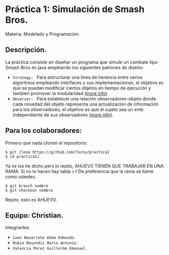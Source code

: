 Práctica 1: Simulación de Smash Bros.
====================
Materia: Modelado y Programación.

## Descripción.
La práctica consiste en diseñar un programa que simule un combate tipo Smash Bros en java empleando los siguientes patrones de diseño:
* `Strategy: ` Para estructurar una linea de herencia entre varios algoritmos empleando interfaces y sus implementaciones, el objetivo es que se puedan modificar ciertos objetos en tiempo de ejecución y tambien promover la modularidad [(more info)](https://refactoring.guru/es/design-patterns/strategy).
* `Observer: ` Para establecer una relación observadores-objeto donde cada novedad del objeto representa una actualización de información para los observadores, el objetivo es que el sujeto sea un ente independiente de sus observadores [(more info)](https://refactoring.guru/es/design-patterns/observer).

## Para los colaboradores:
Primero que nada clonen el repositorio:
```
$ git clone https://github.com/Tocny/practica1
$ cd practica1/
```

Ya se los he dicho pero lo repito, AHUEVO TIENEN QUE TRABAJAR EN UNA RAMA. Si no lo hacen hay tabla >:l
De preferencia que la rama se llame como ustedes.
```
$ git branch nombre
$ git checkout nombre
```
Repito, esto es AHUEVO.


## Equipo: Christian.
Integrantes:
* `Leon Navarrete Adam Edmundo.`
* `Rubio Resendiz Marco Antonio.`
* `Valencia Pérez Guillermo Emanuel.`
